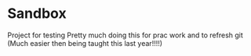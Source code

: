 # Sandbox
Project for testing
Pretty much doing this for prac work and to refresh git (Much easier then being taught this last year!!!!)
